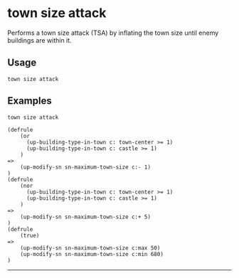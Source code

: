 # town size attack
Performs a town size attack (TSA) by inflating the town size until enemy buildings are within it.
## Usage
```
town size attack
```
## Examples
```
town size attack
```
```
(defrule
    (or
      (up-building-type-in-town c: town-center >= 1)
      (up-building-type-in-town c: castle >= 1)
    )
=>
    (up-modify-sn sn-maximum-town-size c:- 1)
)
(defrule
    (nor
      (up-building-type-in-town c: town-center >= 1)
      (up-building-type-in-town c: castle >= 1)
    )
=>
    (up-modify-sn sn-maximum-town-size c:+ 5)
)
(defrule
    (true)
=>
    (up-modify-sn sn-maximum-town-size c:max 50)
    (up-modify-sn sn-maximum-town-size c:min 680)
)

```
---
